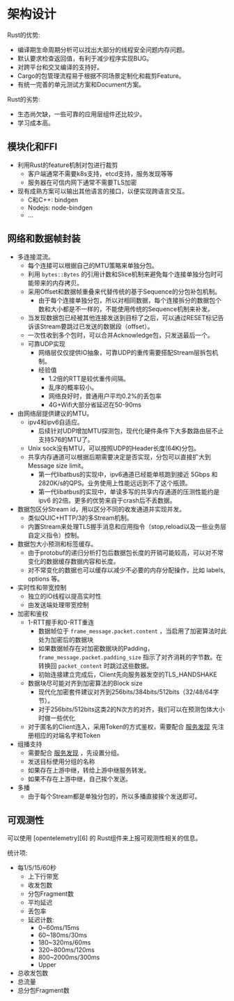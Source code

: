 # 架构设计

Rust的优势:

+ 编译期生命周期分析可以找出大部分的线程安全问题内存问题。
+ 默认要求检查返回值，有利于减少程序实现BUG。
+ 对跨平台和交叉编译的支持好。
+ Cargo的包管理流程易于根据不同场景定制化和裁剪Feature。
+ 有统一完善的单元测试方案和Document方案。

Rust的劣势:

+ 生态尚欠缺，一些可靠的应用层组件还比较少。
+ 学习成本高。

## 模块化和FFI

+ 利用Rust的feature机制对包进行裁剪
  + 客户端通常不需要k8s支持，etcd支持，服务发现等等
  + 服务器在可信内网下通常不需要TLS加密
+ 现有成熟方案可以输出其他语言的接口，以便实现跨语言交互。
  + C和C++: bindgen
  + Nodejs: node-bindgen
  + ...

## 网络和数据帧封装

+ 多连接混流。
  + 每个连接可以根据自己的MTU策略来单独分包。
  + 利用 `bytes::Bytes` 的引用计数和Slice机制来避免每个连接单独分包时可能带来的内存拷贝。
  + 采用Offset和数据帧重叠来代替传统的基于Sequence的分包补包机制。
    + 由于每个连接单独分包，所以对相同数据，每个连接拆分的数据包个数和大小都是不一样的，不能使用传统的Sequence机制来补发。
  + 当发现数据包已经被其他连接发送到目标了之后，可以通过RESET标记告诉该Stream要跳过已发送的数据段（offset）。
  + 一次性收到多个包时，可以合并Acknowledge包，只发送最后一个。
  + 可靠UDP实现
    + 网络层仅仅提供IO抽象，可靠UDP的重传需要搭配Stream层拆包机制。
    + 经验值
      + 1.2倍的RTT是较优重传间隔。
      + 乱序的概率较小。
      + 网络良好时，普通用户平均0.2%的丢包率
      + 4G+Wifi大部分省延迟在50-90ms
+ 由网络层提供建议的MTU。
  + ipv4和ipv6自适应。
    + 后续针对UDP增加MTU探测包，现代化硬件条件下大多数路由层不止支持576的MTU了。
  + Unix sock没有MTU，可以按照UDP的Header长度(64K)分包。
  + 共享内存通道可以根据后期需要决定是否实现，分包可以直接扩大到Message size limit。
    + 第一代libatbus的实现中，ipv6通道已经能单核跑到接近 5Gbps 和 2820K/s的QPS。业务使用上性能远远到不了这个瓶颈。
    + 第一代libatbus的实现中，单读多写的共享内存通道的压测性能约是 ipv6 的2倍。更多的优势来自于crash后不丢数据。
+ 数据包区分Stream id，用以区分不同的收发通道并实现并发。
  + 类似QUIC+HTTP/3的多Stream机制。
  + 内置Stream来处理TLS握手消息和应用指令（stop,reload以及一些业务层自定义指令）控制。
+ 数据包大小预测和标签缓存。
  + 由于protobuf的递归分析打包后数据包长度的开销可能较高，可以对不常变化的数据缓存数据内容和长度。
  + 对不常变化的数据也可以缓存以减少不必要的内存分配操作，比如 labels, options 等。
+ 实时性和带宽控制
  + 独立的IO线程以提高实时性
  + 由发送端处理带宽控制
+ 加密和鉴权
  + 1-RTT握手和0-RTT重连
    + 数据帧位于 `frame_message.packet.content` ，当启用了加密算法时此处为加密后的数据块
    + 如果数据帧存在对加密数据块的Padding， `frame_message.packet.padding_size` 指示了对齐消耗的字节数。在转换回 `packet_content` 时跳过这些数据。
    + 初始连接建立完成后，Client先向服务器发空的TLS_HANDSHAKE
  + 数据块尽可能对齐到加密算法的Block size
    + 现代化加密套件建议对齐到256bits/384bits/512bits（32/48/64字节）。
    + 对于256bits/512bits这类2的N次方的对齐，我们可以在预测包体大小时做一些优化
  + 对于匿名的Client连入，采用Token的方式鉴权，需要配合 [服务发现](../discovery.md) 先注册相应的对端名字和Token
+ 组播支持
  + 需要配合 [服务发现](../discovery.md) ，先设置分组。
  + 发送目标使用分组的名称
  + 如果存在上游中继，转给上游中继服务转发。
  + 如果不存在上游中继，自己挨个发送。
+ 多播
  + 由于每个Stream都是单独分包的，所以多播直接挨个发送即可。

## 可观测性

可以使用 [opentelemetry][6] 的 Rust组件来上报可观测性相关的信息。

统计项:

+ 每1/5/15/60秒
  + 上下行带宽
  + 收发包数
  + 分包Fragment数
  + 平均延迟
  + 丢包率
  + 延迟计数:
    + 0~60ms/15ms
    + 60~180ms/30ms
    + 180~320ms/60ms
    + 320~800ms/120ms
    + 800~2000ms/300ms
    + Upper
+ 总收发包数
+ 总流量
+ 总分包Fragment数

[1]: https://opentelemetry.io/
[2]: https://crates.io/crates/opentelemetry

